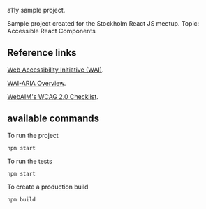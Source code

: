 a11y sample project.

Sample project created for the Stockholm React JS meetup.
Topic: Accessible React Components

## Reference links

[Web Accessibility Initiative (WAI)](https://www.w3.org/WAI/).

[WAI-ARIA Overview](https://www.w3.org/WAI/intro/aria).

[WebAIM's WCAG 2.0 Checklist](http://webaim.org/standards/wcag/checklist).

## available commands

To run the project
```
npm start
```

To run the tests
```
npm start
```

To create a production build
```
npm build
```
